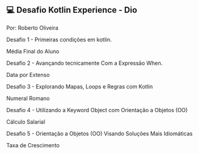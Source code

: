 ## 💻 Desafio Kotlin Experience - Dio
Por: Roberto Oliveira


Desafio 1 - Primeiras condições em kotlin.

Média Final do Aluno


Desafio 2 - Avançando tecnicamente Com a Expressão When.

Data por Extenso


Desafio 3 - Explorando Mapas, Loops e Regras com Kotlin

Numeral Romano


Desafio 4 - Utilizando a Keyword Object com Orientação a Objetos (OO)

Cálculo Salarial


Desafio 5 - Orientação a Objetos (OO) Visando Soluções Mais Idiomáticas

Taxa de Crescimento
